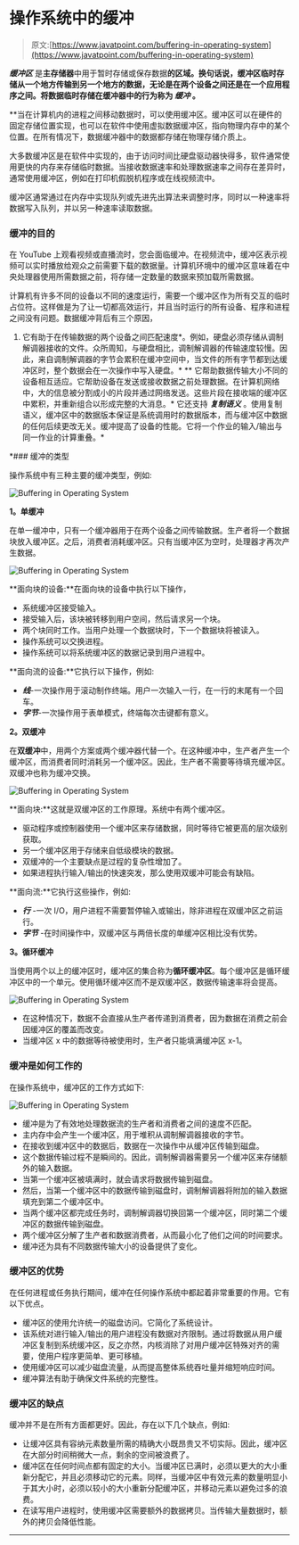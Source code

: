# 操作系统中的缓冲

> 原文:[https://www.javatpoint.com/buffering-in-operating-system](https://www.javatpoint.com/buffering-in-operating-system)

***缓冲区*** 是**主存储器**中用于暂时存储或保存数据**的区域。换句话说，缓冲区临时存储从一个地方传输到另一个地方的数据，无论是在两个设备之间还是在一个应用程序之间。将数据临时存储在缓冲器中的行为称为 ***缓冲*** 。**

 **当在计算机内的进程之间移动数据时，可以使用缓冲区。缓冲区可以在硬件的固定存储位置实现，也可以在软件中使用虚拟数据缓冲区，指向物理内存中的某个位置。在所有情况下，数据缓冲器中的数据都存储在物理存储介质上。

大多数缓冲区是在软件中实现的，由于访问时间比硬盘驱动器快得多，软件通常使用更快的内存来存储临时数据。当接收数据速率和处理数据速率之间存在差异时，通常使用缓冲区，例如在打印机假脱机程序或在线视频流中。

缓冲区通常通过在内存中实现队列或先进先出算法来调整时序，同时以一种速率将数据写入队列，并以另一种速率读取数据。

### 缓冲的目的

在 YouTube 上观看视频或直播流时，您会面临缓冲。在视频流中，缓冲区表示视频可以实时播放给观众之前需要下载的数据量。计算机环境中的缓冲区意味着在中央处理器使用所需数据之前，将存储一定数量的数据来预加载所需数据。

计算机有许多不同的设备以不同的速度运行，需要一个缓冲区作为所有交互的临时占位符。这样做是为了让一切都高效运行，并且当时运行的所有设备、程序和进程之间没有问题。数据缓冲背后有三个原因，

1.  它有助于在传输数据的两个设备之间匹配速度*。例如，硬盘必须存储从调制解调器接收的文件。众所周知，与硬盘相比，调制解调器的传输速度较慢。因此，来自调制解调器的字节会累积在缓冲空间中，当文件的所有字节都到达缓冲区时，整个数据会在一次操作中写入硬盘。*
**   它帮助数据传输大小不同的设备相互适应。它帮助设备在发送或接收数据之前处理数据。在计算机网络中，大的信息被分割成小的片段并通过网络发送。这些片段在接收端的缓冲区中累积，并重新组合以形成完整的大消息。*   它还支持 ***复制语义*** 。使用复制语义，缓冲区中的数据版本保证是系统调用时的数据版本，而与缓冲区中数据的任何后续更改无关。缓冲提高了设备的性能。它将一个作业的输入/输出与同一作业的计算重叠。*

 *### 缓冲的类型

操作系统中有三种主要的缓冲类型，例如:

![Buffering in Operating System](../Images/47bd9158bc195553ceef52eefd71bae8.png)

**1。单缓冲**

在单一缓冲中，只有一个缓冲器用于在两个设备之间传输数据。生产者将一个数据块放入缓冲区。之后，消费者消耗缓冲区。只有当缓冲区为空时，处理器才再次产生数据。

![Buffering in Operating System](../Images/6738fc4cdadb0d49ea064065113c4620.png)

**面向块的设备:**在面向块的设备中执行以下操作，

*   系统缓冲区接受输入。
*   接受输入后，该块被转移到用户空间，然后请求另一个块。
*   两个块同时工作。当用户处理一个数据块时，下一个数据块将被读入。
*   操作系统可以交换进程。
*   操作系统可以将系统缓冲区的数据记录到用户进程中。

**面向流的设备:**它执行以下操作，例如:

*   ***线***-一次操作用于滚动制作终端。用户一次输入一行，在一行的末尾有一个回车。
*   ***字节***-一次操作用于表单模式，终端每次击键都有意义。

**2。双缓冲**

在**双缓冲**中，用两个方案或两个缓冲器代替一个。在这种缓冲中，生产者产生一个缓冲区，而消费者同时消耗另一个缓冲区。因此，生产者不需要等待填充缓冲区。双缓冲也称为缓冲交换。

![Buffering in Operating System](../Images/fc6729ab55611fa1c7f2beccfa5692d5.png)

**面向块:**这就是双缓冲区的工作原理。系统中有两个缓冲区。

*   驱动程序或控制器使用一个缓冲区来存储数据，同时等待它被更高的层次级别获取。
*   另一个缓冲区用于存储来自低级模块的数据。
*   双缓冲的一个主要缺点是过程的复杂性增加了。
*   如果进程执行输入/输出的快速突发，那么使用双缓冲可能会有缺陷。

**面向流:**它执行这些操作，例如:

*   ***行*** -一次 I/O，用户进程不需要暂停输入或输出，除非进程在双缓冲区之前运行。
*   ***字节*** -在时间操作中，双缓冲区与两倍长度的单缓冲区相比没有优势。

**3。循环缓冲**

当使用两个以上的缓冲区时，缓冲区的集合称为**循环缓冲区**。每个缓冲区是循环缓冲区中的一个单元。使用循环缓冲区而不是双缓冲区，数据传输速率将会提高。

![Buffering in Operating System](../Images/fc585bd415a817aedcb24c7ab916b36e.png)

*   在这种情况下，数据不会直接从生产者传递到消费者，因为数据在消费之前会因缓冲区的覆盖而改变。
*   当缓冲区 x 中的数据等待被使用时，生产者只能填满缓冲区 x-1。

### 缓冲是如何工作的

在操作系统中，缓冲区的工作方式如下:

![Buffering in Operating System](../Images/11622e9e72ef1504bf80c640084f37cf.png)

*   缓冲是为了有效地处理数据流的生产者和消费者之间的速度不匹配。
*   主内存中会产生一个缓冲区，用于堆积从调制解调器接收的字节。
*   在接收到缓冲区中的数据后，数据在一次操作中从缓冲区传输到磁盘。
*   这个数据传输过程不是瞬间的。因此，调制解调器需要另一个缓冲区来存储额外的输入数据。
*   当第一个缓冲区被填满时，就会请求将数据传输到磁盘。
*   然后，当第一个缓冲区中的数据传输到磁盘时，调制解调器将附加的输入数据填充到第二个缓冲区中。
*   当两个缓冲区都完成任务时，调制解调器切换回第一个缓冲区，同时第二个缓冲区的数据传输到磁盘。
*   两个缓冲区分解了生产者和数据消费者，从而最小化了他们之间的时间要求。
*   缓冲还为具有不同数据传输大小的设备提供了变化。

### 缓冲区的优势

在任何进程或任务执行期间，缓冲在任何操作系统中都起着非常重要的作用。它有以下优点。

*   缓冲区的使用允许统一的磁盘访问。它简化了系统设计。
*   该系统对进行输入/输出的用户进程没有数据对齐限制。通过将数据从用户缓冲区复制到系统缓冲区，反之亦然，内核消除了对用户缓冲区特殊对齐的需要，使用户程序更简单、更可移植。
*   使用缓冲区可以减少磁盘流量，从而提高整体系统吞吐量并缩短响应时间。
*   缓冲算法有助于确保文件系统的完整性。

### 缓冲区的缺点

缓冲并不是在所有方面都更好。因此，存在以下几个缺点，例如:

*   让缓冲区具有容纳元素数量所需的精确大小既昂贵又不切实际。因此，缓冲区在大部分时间稍微大一点，剩余的空间被浪费了。
*   缓冲区在任何时间点都有固定的大小。当缓冲区已满时，必须以更大的大小重新分配它，并且必须移动它的元素。同样，当缓冲区中有效元素的数量明显小于其大小时，必须以较小的大小重新分配缓冲区，并移动元素以避免过多的浪费。
*   在读写用户进程时，使用缓冲区需要额外的数据拷贝。当传输大量数据时，额外的拷贝会降低性能。

* * ****